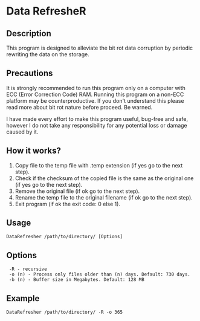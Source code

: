 # Data RefresheR

## Description
This program is designed to alleviate the bit rot data corruption by periodic rewriting the data on the storage.

## Precautions
It is strongly recommended to run this program only on a computer with ECC (Error Correction Code) RAM. Running this program
on a non-ECC platform may be counterproductive. If you don't understand this please read more about bit rot nature before proceed. Be warned.

I have made every effort to make this program useful, bug-free and safe, however I do not take any responsibility for any potential loss
or damage caused by it.

## How it works?

1. Copy file to the temp file with .temp extension (if yes go to the next step).
2. Check if the checksum of the copied file is the same as the original one (if yes go to the next step).
3. Remove the original file (if ok go to the next step).
4. Rename the temp file to the original filename (if ok go to the next step).
5. Exit program (if ok the exit code: 0 else 1).

## Usage
	DataRefresher /path/to/directory/ [Options]

## Options

	 -R - recursive
	 -o (n) - Process only files older than (n) days. Default: 730 days.
	 -b (n) - Buffer size in Megabytes. Default: 128 MB 
	 
## Example
	DataRefresher /path/to/directory/ -R -o 365 
